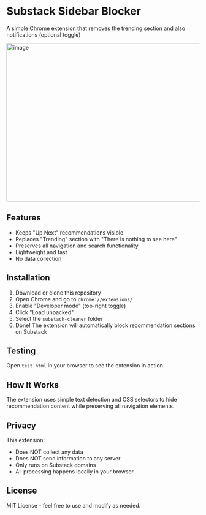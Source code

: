 # Substack Sidebar Blocker

A simple Chrome extension that removes the trending section and also notifications (optional toggle)

<img width="641" height="414" alt="image" src="https://github.com/user-attachments/assets/72f20f81-13c5-4609-afe3-98a27b16b4c0" />

## Features

- Keeps "Up Next" recommendations visible
- Replaces "Trending" section with "There is nothing to see here"
- Preserves all navigation and search functionality
- Lightweight and fast
- No data collection

## Installation

1. Download or clone this repository
2. Open Chrome and go to `chrome://extensions/`
3. Enable "Developer mode" (top-right toggle)
4. Click "Load unpacked"
5. Select the `substack-cleaner` folder
6. Done! The extension will automatically block recommendation sections on Substack

## Testing

Open `test.html` in your browser to see the extension in action.

## How It Works

The extension uses simple text detection and CSS selectors to hide recommendation content while preserving all navigation elements.

## Privacy

This extension:
- Does NOT collect any data
- Does NOT send information to any server
- Only runs on Substack domains
- All processing happens locally in your browser

## License

MIT License - feel free to use and modify as needed.
